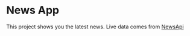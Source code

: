 # News App

This project shows you the latest news. Live data comes from [NewsApi](https://newsapi.org/)